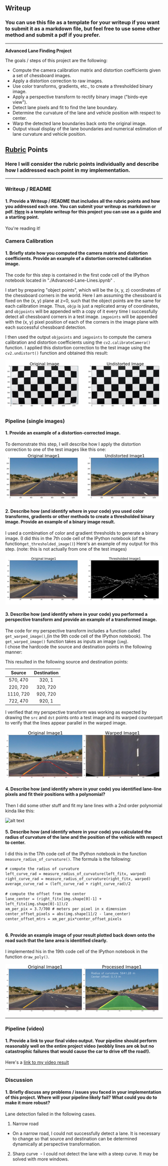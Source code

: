 ## Writeup

### You can use this file as a template for your writeup if you want to submit it as a markdown file, but feel free to use some other method and submit a pdf if you prefer.

---

**Advanced Lane Finding Project**

The goals / steps of this project are the following:

* Compute the camera calibration matrix and distortion coefficients given a set of chessboard images.
* Apply a distortion correction to raw images.
* Use color transforms, gradients, etc., to create a thresholded binary image.
* Apply a perspective transform to rectify binary image ("birds-eye view").
* Detect lane pixels and fit to find the lane boundary.
* Determine the curvature of the lane and vehicle position with respect to center.
* Warp the detected lane boundaries back onto the original image.
* Output visual display of the lane boundaries and numerical estimation of lane curvature and vehicle position.

[//]: # (Image References)

[image1]: ./Writeup_images/Undistorted.png "Undistorted"
[image2]: ./Writeup_images/Undistorted_Road.png "Road Transformed"
[image3]: ./Writeup_images/Thresholded.png "Binary Example"
[image4]: ./Writeup_images/Warped.png "Warp Example"
[image5]: ./examples/color_fit_lines.jpg "Fit Visual"
[image6]: ./Writeup_images/Processed.png "Output"
[video1]: ./project_video_output.mp4 "Video"

## [Rubric](https://review.udacity.com/#!/rubrics/571/view) Points

### Here I will consider the rubric points individually and describe how I addressed each point in my implementation.  

---

### Writeup / README

#### 1. Provide a Writeup / README that includes all the rubric points and how you addressed each one.  You can submit your writeup as markdown or pdf.  [Here](https://github.com/udacity/CarND-Advanced-Lane-Lines/blob/master/writeup_template.md) is a template writeup for this project you can use as a guide and a starting point.  

You're reading it!

### Camera Calibration

#### 1. Briefly state how you computed the camera matrix and distortion coefficients. Provide an example of a distortion corrected calibration image.

The code for this step is contained in the first code cell of the IPython notebook located in "./Advanced-Lane-Lines.ipynb" .  

I start by preparing "object points", which will be the (x, y, z) coordinates of the chessboard corners in the world. Here I am assuming the chessboard is fixed on the (x, y) plane at z=0, such that the object points are the same for each calibration image.  Thus, `objp` is just a replicated array of coordinates, and `objpoints` will be appended with a copy of it every time I successfully detect all chessboard corners in a test image.  `imgpoints` will be appended with the (x, y) pixel position of each of the corners in the image plane with each successful chessboard detection.  

I then used the output `objpoints` and `imgpoints` to compute the camera calibration and distortion coefficients using the `cv2.calibrateCamera()` function.  I applied this distortion correction to the test image using the `cv2.undistort()` function and obtained this result: 

![alt text][image1]

### Pipeline (single images)

#### 1. Provide an example of a distortion-corrected image.

To demonstrate this step, I will describe how I apply the distortion correction to one of the test images like this one:
![alt text][image2]

#### 2. Describe how (and identify where in your code) you used color transforms, gradients or other methods to create a thresholded binary image.  Provide an example of a binary image result.

I used a combination of color and gradient thresholds to generate a binary image. (I did this in the 7th code cell of the IPython notebook (of the  function`get_thresholded_image()`) Here's an example of my output for this step.  (note: this is not actually from one of the test images)

![alt text][image3]

#### 3. Describe how (and identify where in your code) you performed a perspective transform and provide an example of a transformed image.

The code for my perspective transform includes a function called `get_warped_image()`,(in the 9th code cell of the IPython notebook).  The `get_warped_image()` function takes as inputs an image (`img`).  
I chose the hardcode the source and destination points in the following manner:



This resulted in the following source and destination points:

| Source        | Destination   | 
|:-------------:|:-------------:| 
| 570, 470      | 320, 1        | 
| 220, 720      | 320, 720      |
| 1110, 720     | 920, 720      |
| 722, 470      | 920, 1        |

I verified that my perspective transform was working as expected by drawing the `src` and `dst` points onto a test image and its warped counterpart to verify that the lines appear parallel in the warped image.

![alt text][image4]

#### 4. Describe how (and identify where in your code) you identified lane-line pixels and fit their positions with a polynomial?

Then I did some other stuff and fit my lane lines with a 2nd order polynomial kinda like this:

![alt text][image5]

#### 5. Describe how (and identify where in your code) you calculated the radius of curvature of the lane and the position of the vehicle with respect to center.

I did this in the 17th code cell of the IPython notebook in the function `measure_radius_of_curvature()`.
The formula is the following:

```
# compute the radius of curvature
left_curve_rad = measure_radius_of_curvature(left_fitx, warped)
right_curve_rad = measure_radius_of_curvature(right_fitx, warped)
average_curve_rad = (left_curve_rad + right_curve_rad)/2
    
# compute the offset from the center
lane_center = (right_fitx[img.shape[0]-1] + left_fitx[img.shape[0]-1])/2
xm_per_pix = 3.7/700 # meters per pixel in x dimension
center_offset_pixels = abs(img.shape[1]/2 - lane_center)
center_offset_mtrs = xm_per_pix*center_offset_pixels
    
```

#### 6. Provide an example image of your result plotted back down onto the road such that the lane area is identified clearly.

I implemented his in the 19th code cell of the IPython notebook in the function `draw_poly()`. 


![alt text][image6]

---

### Pipeline (video)

#### 1. Provide a link to your final video output.  Your pipeline should perform reasonably well on the entire project video (wobbly lines are ok but no catastrophic failures that would cause the car to drive off the road!).

Here's a [link to my video result][video1]

---

### Discussion

#### 1. Briefly discuss any problems / issues you faced in your implementation of this project.  Where will your pipeline likely fail?  What could you do to make it more robust?

Lane detection failed in the following cases.

1. Narrow road
 - On a narrow road, I could not successfully detect a lane. It is necessary to change so that source and destination can be determined dynamically at perspective transformation.
2. Sharp curve
 - I could not detect the lane with a steep curve. It may be solved with more windows.
